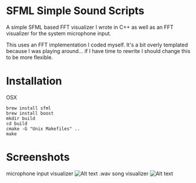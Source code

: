 # SFML Simple Sound Scripts
A simple SFML based FFT visualizer I wrote in C++ as well as an FFT visualizer for the system microphone input.

This uses an FFT implementation I coded myself. It's a bit overly templated because I was playing around... if I have time to rewrite I should change this to be more flexible.

# Installation
OSX
```
brew install sfml
brew install boost
mkdir build
cd build
cmake -G "Unix Makefiles" ..
make
```

# Screenshots
microphone input visualizer
![Alt text](/screenshot-1.png?raw=true "Mic-Visualizer")
.wav song visualizer
![Alt text](/screenshot-2.png?raw=true "Visualizer")
